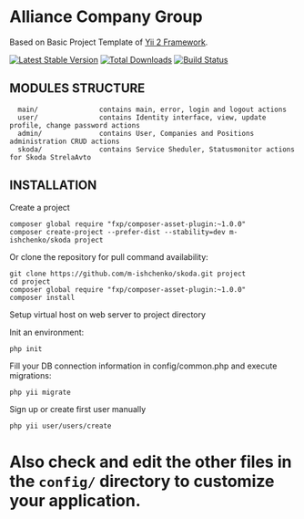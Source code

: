 Alliance Company Group
======================

Based on Basic Project Template of [Yii 2 Framework](http://www.yiiframework.com/).

[![Latest Stable Version](https://poser.pugx.org/yiisoft/yii2-app-basic/v/stable.png)](https://packagist.org/packages/yiisoft/yii2-app-basic)
[![Total Downloads](https://poser.pugx.org/yiisoft/yii2-app-basic/downloads.png)](https://packagist.org/packages/yiisoft/yii2-app-basic)
[![Build Status](https://travis-ci.org/yiisoft/yii2-app-basic.svg?branch=master)](https://travis-ci.org/yiisoft/yii2-app-basic)

MODULES STRUCTURE
-------------------

      main/               contains main, error, login and logout actions
      user/               contains Identity interface, view, update profile, change password actions
      admin/              contains User, Companies and Positions administration CRUD actions
      skoda/              contains Service Sheduler, Statusmonitor actions for Skoda StrelaAvto

INSTALLATION
------------

Create a project

~~~
composer global require "fxp/composer-asset-plugin:~1.0.0"
composer create-project --prefer-dist --stability=dev m-ishchenko/skoda project
~~~

Or clone the repository for pull command availability:

~~~
git clone https://github.com/m-ishchenko/skoda.git project
cd project
composer global require "fxp/composer-asset-plugin:~1.0.0"
composer install
~~~

Setup virtual host on web server to project directory

Init an environment:

~~~
php init
~~~

Fill your DB connection information in config/common.php and execute migrations:

~~~
php yii migrate
~~~

Sign up or create first user manually

~~~
php yii user/users/create
~~~

Also check and edit the other files in the `config/` directory to customize your application.
=======
